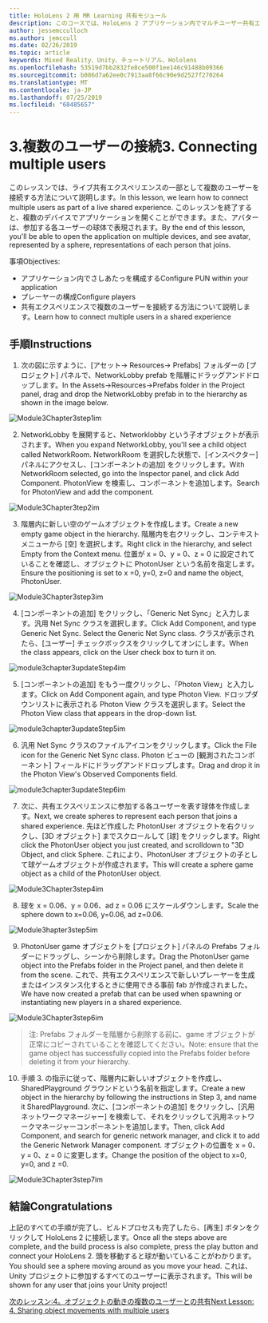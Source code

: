 ```yaml
---
title: HoloLens 2 用 MR Learning 共有モジュール
description: このコースでは、HoloLens 2 アプリケーション内でマルチユーザー共有エクスペリエンスを実装する方法について説明します。
author: jessemcculloch
ms.author: jemccull
ms.date: 02/26/2019
ms.topic: article
keywords: Mixed Reality、Unity、チュートリアル、Hololens
ms.openlocfilehash: 53519d7bb2832fe8ce500f1ee146c91488b09366
ms.sourcegitcommit: b086d7a62ee0c7913aa8f66c90e9d2527f270264
ms.translationtype: MT
ms.contentlocale: ja-JP
ms.lasthandoff: 07/25/2019
ms.locfileid: "68485657"
---
```

# <a name="3-connecting-multiple-users"></a><span data-ttu-id="e4845-104">3.複数のユーザーの接続</span><span class="sxs-lookup"><span data-stu-id="e4845-104">3. Connecting multiple users</span></span>

<span data-ttu-id="e4845-105">このレッスンでは、ライブ共有エクスペリエンスの一部として複数のユーザーを接続する方法について説明します。</span><span class="sxs-lookup"><span data-stu-id="e4845-105">In this lesson, we learn how to connect multiple users as part of a live shared experience.</span></span> <span data-ttu-id="e4845-106">このレッスンを終了すると、複数のデバイスでアプリケーションを開くことができます。また、アバターは、参加する各ユーザーの球体で表現されます。</span><span class="sxs-lookup"><span data-stu-id="e4845-106">By the end of this lesson, you'll be able to open the application on multiple devices, and see avatar, represented by a sphere, representations of each person that joins.</span></span> 

<span data-ttu-id="e4845-107">事項</span><span class="sxs-lookup"><span data-stu-id="e4845-107">Objectives:</span></span>

- <span data-ttu-id="e4845-108">アプリケーション内でさしあたっを構成する</span><span class="sxs-lookup"><span data-stu-id="e4845-108">Configure PUN within your application</span></span>
- <span data-ttu-id="e4845-109">プレーヤーの構成</span><span class="sxs-lookup"><span data-stu-id="e4845-109">Configure players</span></span>
- <span data-ttu-id="e4845-110">共有エクスペリエンスで複数のユーザーを接続する方法について説明します。</span><span class="sxs-lookup"><span data-stu-id="e4845-110">Learn how to connect multiple users in a shared experience</span></span>

## <a name="instructions"></a><span data-ttu-id="e4845-111">手順</span><span class="sxs-lookup"><span data-stu-id="e4845-111">Instructions</span></span>

1. <span data-ttu-id="e4845-112">次の図に示すように、[アセット-> Resources-> Prefabs] フォルダーの [プロジェクト] パネルで、NetworkLobby prefab を階層にドラッグアンドドロップします。</span><span class="sxs-lookup"><span data-stu-id="e4845-112">In the Assets->Resources->Prefabs folder in the Project panel, drag and drop the NetworkLobby prefab in to the hierarchy as shown in the image below.</span></span>

![Module3Chapter3step1im](images/module3chapter3step1im.PNG)

2. <span data-ttu-id="e4845-114">NetworkLobby を展開すると、Networklobby という子オブジェクトが表示されます。</span><span class="sxs-lookup"><span data-stu-id="e4845-114">When you expand NetworkLobby, you'll see a child object called NetworkRoom.</span></span> <span data-ttu-id="e4845-115">NetworkRoom を選択した状態で、[インスペクター] パネルにアクセスし、[コンポーネントの追加] をクリックします。</span><span class="sxs-lookup"><span data-stu-id="e4845-115">With NetworkRoom selected, go into the Inspector panel, and click Add Component.</span></span> <span data-ttu-id="e4845-116">PhotonView を検索し、コンポーネントを追加します。</span><span class="sxs-lookup"><span data-stu-id="e4845-116">Search for PhotonView and add the component.</span></span>

![Module3Chapter3tep2im](images/module3chapter3step2im.PNG)

3. <span data-ttu-id="e4845-118">階層内に新しい空のゲームオブジェクトを作成します。</span><span class="sxs-lookup"><span data-stu-id="e4845-118">Create a new empty game object in the hierarchy.</span></span> <span data-ttu-id="e4845-119">階層内を右クリックし、コンテキストメニューから [空] を選択します。</span><span class="sxs-lookup"><span data-stu-id="e4845-119">Right click in the hierarchy, and select Empty from the Context menu.</span></span> <span data-ttu-id="e4845-120">位置が x = 0、y = 0、z = 0 に設定されていることを確認し、オブジェクトに PhotonUser という名前を指定します。</span><span class="sxs-lookup"><span data-stu-id="e4845-120">Ensure the positioning is set to x =0, y=0, z=0 and name the object, PhotonUser.</span></span>

![Module3Chapter3step3im](images/module3chapter3step3im.PNG)

4. <span data-ttu-id="e4845-122">[コンポーネントの追加] をクリックし、「Generic Net Sync」と入力します。汎用 Net Sync クラスを選択します。</span><span class="sxs-lookup"><span data-stu-id="e4845-122">Click Add Component, and type Generic Net Sync. Select the Generic Net Sync class.</span></span> <span data-ttu-id="e4845-123">クラスが表示されたら、[ユーザー] チェックボックスをクリックしてオンにします。</span><span class="sxs-lookup"><span data-stu-id="e4845-123">When the class appears, click on the User check box to turn it on.</span></span> 

![module3chapter3updateStep4im](images/module3chapter3updateStep4im.png)

5. <span data-ttu-id="e4845-125">[コンポーネントの追加] をもう一度クリックし、「Photon View」と入力します。</span><span class="sxs-lookup"><span data-stu-id="e4845-125">Click on Add Component again, and type Photon View.</span></span> <span data-ttu-id="e4845-126">ドロップダウンリストに表示される Photon View クラスを選択します。</span><span class="sxs-lookup"><span data-stu-id="e4845-126">Select the Photon View class that appears in the drop-down list.</span></span>

![module3chapter3updateStep5im](images/module3chapter3updateStep5im.png)

6. <span data-ttu-id="e4845-128">汎用 Net Sync クラスのファイルアイコンをクリックします。</span><span class="sxs-lookup"><span data-stu-id="e4845-128">Click the File icon for the Generic Net Sync class.</span></span> <span data-ttu-id="e4845-129">Photon ビューの [観測されたコンポーネント] フィールドにドラッグアンドドロップします。</span><span class="sxs-lookup"><span data-stu-id="e4845-129">Drag and drop it in the Photon View's Observed Components field.</span></span> 

![module3chapter3updateStep6im](images/module3chapter3updateStep6im.png) 

7. <span data-ttu-id="e4845-131">次に、共有エクスペリエンスに参加する各ユーザーを表す球体を作成します。</span><span class="sxs-lookup"><span data-stu-id="e4845-131">Next, we create spheres to represent each person that joins a shared experience.</span></span> <span data-ttu-id="e4845-132">先ほど作成した PhotonUser オブジェクトを右クリックし、[3D オブジェクト] までスクロールして [球] をクリックします。</span><span class="sxs-lookup"><span data-stu-id="e4845-132">Right click the PhotonUser object you just created, and scrolldown to "3D Object, and click Sphere.</span></span> <span data-ttu-id="e4845-133">これにより、PhotonUser オブジェクトの子として球ゲームオブジェクトが作成されます。</span><span class="sxs-lookup"><span data-stu-id="e4845-133">This will create a sphere game object as a child of the PhotonUser object.</span></span>

![Module3Chapter3step4im](images/module3chapter3step4im.PNG)

8. <span data-ttu-id="e4845-135">球を x = 0.06、y = 0.06、ad z = 0.06 にスケールダウンします。</span><span class="sxs-lookup"><span data-stu-id="e4845-135">Scale the sphere down to x=0.06, y=0.06, ad z=0.06.</span></span>

![Module3hapter3step5im](images/module3chapter3step5im.PNG)

9. <span data-ttu-id="e4845-137">PhotonUser game オブジェクトを [プロジェクト] パネルの Prefabs フォルダーにドラッグし、シーンから削除します。</span><span class="sxs-lookup"><span data-stu-id="e4845-137">Drag the PhotonUser game object into the Prefabs folder in the Project panel, and then delete it from the scene.</span></span> <span data-ttu-id="e4845-138">これで、共有エクスペリエンスで新しいプレーヤーを生成またはインスタンス化するときに使用できる事前 fab が作成されました。</span><span class="sxs-lookup"><span data-stu-id="e4845-138">We have now created a prefab that can be used when spawning or instantiating new players in a shared experience.</span></span>

![Module3Chapter3step6im](images/module3chapter3step6im.PNG)

> <span data-ttu-id="e4845-140">注: Prefabs フォルダーを階層から削除する前に、game オブジェクトが正常にコピーされていることを確認してください。</span><span class="sxs-lookup"><span data-stu-id="e4845-140">Note: ensure that the game object has successfully copied into the Prefabs folder before deleting it from your hierarchy.</span></span>

10. <span data-ttu-id="e4845-141">手順 3. の指示に従って、階層内に新しいオブジェクトを作成し、SharedPlayground グラウンドという名前を指定します。</span><span class="sxs-lookup"><span data-stu-id="e4845-141">Create a new object in the hierarchy by following the instructions in Step 3, and name it SharedPlayground.</span></span> <span data-ttu-id="e4845-142">次に、[コンポーネントの追加] をクリックし、[汎用ネットワークマネージャー] を検索して、それをクリックして汎用ネットワークマネージャーコンポーネントを追加します。</span><span class="sxs-lookup"><span data-stu-id="e4845-142">Then, click Add Component, and search for generic network manager, and click it to add the Generic Network Manager component.</span></span> <span data-ttu-id="e4845-143">オブジェクトの位置を x = 0、y = 0、z = 0 に変更します。</span><span class="sxs-lookup"><span data-stu-id="e4845-143">Change the position of the object to x=0, y=0, and z =0.</span></span>

![Module3Chapter3step7im](images/module3chapter3step7im.PNG)


## <a name="congratulations"></a><span data-ttu-id="e4845-145">結論</span><span class="sxs-lookup"><span data-stu-id="e4845-145">Congratulations</span></span>

<span data-ttu-id="e4845-146">上記のすべての手順が完了し、ビルドプロセスも完了したら、[再生] ボタンをクリックして HoloLens 2 に接続します。</span><span class="sxs-lookup"><span data-stu-id="e4845-146">Once all the steps above are complete, and the build process is also complete, press the play button and connect your HoloLens 2.</span></span> <span data-ttu-id="e4845-147">頭を移動すると球が動いていることがわかります。</span><span class="sxs-lookup"><span data-stu-id="e4845-147">You should see a sphere moving around as you move your head.</span></span> <span data-ttu-id="e4845-148">これは、Unity プロジェクトに参加するすべてのユーザーに表示されます。</span><span class="sxs-lookup"><span data-stu-id="e4845-148">This will be shown for any user that joins your Unity project!</span></span>

<span data-ttu-id="e4845-149">[次のレッスン:4。オブジェクトの動きの複数のユーザーとの共有](mrlearning-sharing(photon)-ch4.md)</span><span class="sxs-lookup"><span data-stu-id="e4845-149">[Next Lesson: 4. Sharing object movements with multiple users](mrlearning-sharing(photon)-ch4.md)</span></span>

